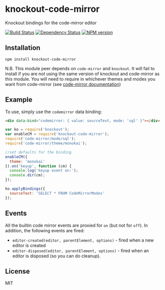 # knockout-code-mirror

Knockout bindings for the code-mirror editor

[![Build Status](https://img.shields.io/travis/ForbesLindesay/knockout-code-mirror/master.svg)](https://travis-ci.org/ForbesLindesay/knockout-code-mirror)
[![Dependency Status](https://img.shields.io/david/ForbesLindesay/knockout-code-mirror.svg)](https://david-dm.org/ForbesLindesay/knockout-code-mirror)
[![NPM version](https://img.shields.io/npm/v/knockout-code-mirror.svg)](https://www.npmjs.com/package/knockout-code-mirror)

## Installation

    npm install knockout-code-mirror

N.B. This module peer depends on `code-mirror` and `knockout`.  It will fail to install if you are not using the same version of knockout and code-mirror as this module.  You will need to require in whichever themes and modes you want from code-mirror (see [code-mirror documentation](https://github.com/ForbesLindesay/code-mirror))

## Example

To use, simply use the `codemirror` data binding:

```html
<div data-bind="codemirror: { value: sourceText, mode: 'sql' }"></div>
```

```javascript
var ko = require('knockout');
var enableCM = require('knockout-code-mirror');
require('code-mirror/mode/sql');
require('code-mirror/theme/monokai');

//set defaults for the binding
enableCM({
  theme: 'monokai'
}).on('keyup', function (cm) {
  console.log('keyup event on:');
  console.dir(cm);
});

ko.applyBindings({
  sourceText: 'SELECT * FROM CodeMirrorModes'
});
```

## Events

All the builtin code mirror events are proxied for `on` (but not for `off`).  In addition, the following events are fired:

 - `editor-created(editor, parentElement, options)` - fired when a new editor is created
 - `editor-disposed(editor, parentElement, options)` - fired when an editor is disposed (so you can do cleanup).

## License

  MIT